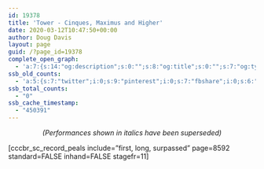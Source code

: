 ```yaml
---
id: 19378
title: 'Tower - Cinques, Maximus and Higher'
date: 2020-03-12T10:47:50+00:00
author: Doug Davis
layout: page
guid: /?page_id=19378
complete_open_graph:
  - 'a:7:{s:14:"og:description";s:0:"";s:8:"og:title";s:0:"";s:7:"og:type";s:0:"";s:12:"twitter:card";s:7:"summary";s:15:"twitter:creator";s:0:"";s:19:"twitter:description";s:0:"";s:8:"og:image";s:0:"";}'
ssb_old_counts:
  - 'a:5:{s:7:"twitter";i:0;s:9:"pinterest";i:0;s:7:"fbshare";i:0;s:6:"reddit";i:0;s:6:"tumblr";N;}'
ssb_total_counts:
  - "0"
ssb_cache_timestamp:
  - "450391"
---
```

<p style="text-align: center;">
  <em>(Performances shown in italics have been superseded)</em>
</p>

[cccbr\_sc\_record_peals include=&#8221;first, long, surpassed&#8221; page=8592 standard=FALSE inhand=FALSE stagefr=11]
